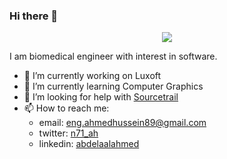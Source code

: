 ### Hi there 👋

<p align="center">
  <img src="https://github-readme-stats.vercel.app/api?username=wow2006&theme=dark" />
</p>

I am biomedical engineer with interest in software.

- 🔭 I’m currently working on Luxoft
- 🌱 I’m currently learning Computer Graphics
- 🤔 I’m looking for help with [Sourcetrail](https://github.com/OpenSourceSourceTrail)
- 📫 How to reach me:
  - email: eng.ahmedhussein89@gmail.com
  - twitter: [n71_ah](https://twitter.com/n71_ah)
  - linkedin: [abdelaalahmed](https://www.linkedin.com/in/abdelaalahmed)

<!--
**wow2006/wow2006** is a ✨ _special_ ✨ repository because its `README.md` (this file) appears on your GitHub profile.

Here are some ideas to get you started:

- 🔭 I’m currently working on ...
- 🌱 I’m currently learning ...
- 👯 I’m looking to collaborate on ...
- 🤔 I’m looking for help with ...
- 💬 Ask me about ...
- 📫 How to reach me: ...
- 😄 Pronouns: ...
- ⚡ Fun fact: ...
-->
